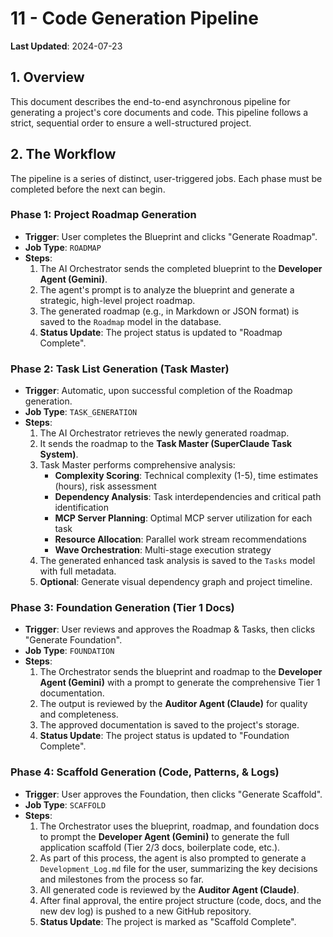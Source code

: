 # 11 - Code Generation Pipeline

**Last Updated**: 2024-07-23

## 1. Overview
This document describes the end-to-end asynchronous pipeline for generating a project's core documents and code. This pipeline follows a strict, sequential order to ensure a well-structured project.

## 2. The Workflow
The pipeline is a series of distinct, user-triggered jobs. Each phase must be completed before the next can begin.

### **Phase 1: Project Roadmap Generation**
- **Trigger**: User completes the Blueprint and clicks "Generate Roadmap".
- **Job Type**: `ROADMAP`
- **Steps**:
    1. The AI Orchestrator sends the completed blueprint to the **Developer Agent (Gemini)**.
    2. The agent's prompt is to analyze the blueprint and generate a strategic, high-level project roadmap.
    3. The generated roadmap (e.g., in Markdown or JSON format) is saved to the `Roadmap` model in the database.
    4. **Status Update**: The project status is updated to "Roadmap Complete".

### **Phase 2: Task List Generation (Task Master)**
- **Trigger**: Automatic, upon successful completion of the Roadmap generation.
- **Job Type**: `TASK_GENERATION`
- **Steps**:
    1. The AI Orchestrator retrieves the newly generated roadmap.
    2. It sends the roadmap to the **Task Master (SuperClaude Task System)**.
    3. Task Master performs comprehensive analysis:
       - **Complexity Scoring**: Technical complexity (1-5), time estimates (hours), risk assessment
       - **Dependency Analysis**: Task interdependencies and critical path identification
       - **MCP Server Planning**: Optimal MCP server utilization for each task
       - **Resource Allocation**: Parallel work stream recommendations
       - **Wave Orchestration**: Multi-stage execution strategy
    4. The generated enhanced task analysis is saved to the `Tasks` model with full metadata.
    5. **Optional**: Generate visual dependency graph and project timeline.

### **Phase 3: Foundation Generation (Tier 1 Docs)**
- **Trigger**: User reviews and approves the Roadmap & Tasks, then clicks "Generate Foundation".
- **Job Type**: `FOUNDATION`
- **Steps**:
    1. The Orchestrator sends the blueprint and roadmap to the **Developer Agent (Gemini)** with a prompt to generate the comprehensive Tier 1 documentation.
    2. The output is reviewed by the **Auditor Agent (Claude)** for quality and completeness.
    3. The approved documentation is saved to the project's storage.
    4. **Status Update**: The project status is updated to "Foundation Complete".

### **Phase 4: Scaffold Generation (Code, Patterns, & Logs)**
- **Trigger**: User approves the Foundation, then clicks "Generate Scaffold".
- **Job Type**: `SCAFFOLD`
- **Steps**:
    1. The Orchestrator uses the blueprint, roadmap, and foundation docs to prompt the **Developer Agent (Gemini)** to generate the full application scaffold (Tier 2/3 docs, boilerplate code, etc.).
    2. As part of this process, the agent is also prompted to generate a `Development_Log.md` file for the user, summarizing the key decisions and milestones from the process so far.
    3. All generated code is reviewed by the **Auditor Agent (Claude)**.
    4. After final approval, the entire project structure (code, docs, and the new dev log) is pushed to a new GitHub repository.
    5. **Status Update**: The project is marked as "Scaffold Complete". 